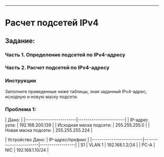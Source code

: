 ---
# Расчет подсетей IPv4
## Задание:
### Часть 1. Определение подсетей по IPv4-адресу
### Часть 2. Расчет подсетей по IPv4-адресу
### Инструкции
Заполните приведенные ниже таблицы, зная заданный IPv4-адрес, исходную и новую маску подсети.

### Проблема 1:
|                        Дано:                      |
|--------------------------|------------------------|
| IP-адрес узла:           | 192.168.200.139        |
| Исходная маска подсети:  | 255.255.255.0          |
| Новая маска подсети:     | 255.255.255.224        |

| Устройство                Дано:                   | IP-адрес/префикс |
|--------------------------|------------------------|------------------|
| S1                       | VLAN 1                 | 192.168.1.2/24   |
| PC-A                     | NIC                    | 192.168.1.10/24  |
